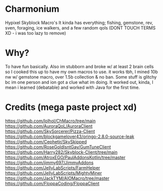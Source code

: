 # Charmonium
Hypixel Skyblock Macro's
It kinda has everything; fishing, gemstone, rev, sven, foraging, ice walkers, and a few random qols (DONT TOUCH TERMS XD - i was too lazy to remove)

# Why?
To have fun basically. Also im stubborn and broke w/ at least 2 brain cells so I cooked this up to have my own macros to use. it works tbh, I mined 10b nw w/ gemstone macro, over 1.5b collection & no ban. Some stuff is glitchy bc im one person and ion got a clue what im doing. 
It worked out, kinda, I mean i learned (debatable) and worked with Java for the first time.

# Credits (mega paste project xd)
https://github.com/lolhol/ChMacro/tree/main
https://github.com/AuroraQoL/AuroraClient
https://github.com/SkySorcerer/Pizza-Client
https://github.com/blockgamelover43/oringo-2.8.0-source-leak
https://github.com/Cephetir/SkySkipped
https://github.com/RoseGoldIsntGay/GumTuneClient
https://github.com/Harry282/Skyblock-Client/tree/main
https://github.com/AtroxEGO/PaulAddonsKotlin/tree/master
https://github.com/jimmy697/JimmyAddons
https://github.com/JellyLabScripts/FarmHelper
https://github.com/JellyLabScripts/MightyMiner
https://github.com/JackTYM/AIOMacro/tree/master
https://github.com/FloppaCoding/FloppaClient
